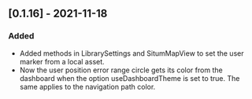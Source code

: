 ## [0.1.16] - 2021-11-18

### Added
* Added methods in LibrarySettings and SitumMapView to set the user marker from a local asset.
* Now the user position error range circle gets its color from the dashboard when the option useDashboardTheme is set to true. The same applies to the navigation path color.